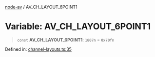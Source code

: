 [node-av](../globals.md) / AV\_CH\_LAYOUT\_6POINT1

# Variable: AV\_CH\_LAYOUT\_6POINT1

> `const` **AV\_CH\_LAYOUT\_6POINT1**: `1807n` = `0x70fn`

Defined in: [channel-layouts.ts:35](https://github.com/seydx/av/blob/f8631fc881b394300b1479f511d55cf1c370a87f/src/constants/channel-layouts.ts#L35)
